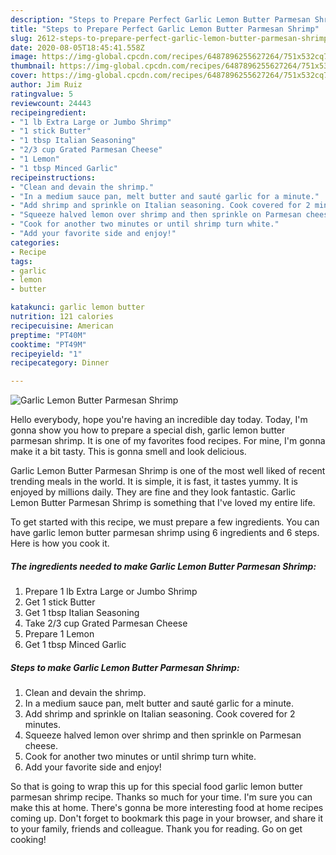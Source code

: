 ```yaml
---
description: "Steps to Prepare Perfect Garlic Lemon Butter Parmesan Shrimp"
title: "Steps to Prepare Perfect Garlic Lemon Butter Parmesan Shrimp"
slug: 2612-steps-to-prepare-perfect-garlic-lemon-butter-parmesan-shrimp
date: 2020-08-05T18:45:41.558Z
image: https://img-global.cpcdn.com/recipes/6487896255627264/751x532cq70/garlic-lemon-butter-parmesan-shrimp-recipe-main-photo.jpg
thumbnail: https://img-global.cpcdn.com/recipes/6487896255627264/751x532cq70/garlic-lemon-butter-parmesan-shrimp-recipe-main-photo.jpg
cover: https://img-global.cpcdn.com/recipes/6487896255627264/751x532cq70/garlic-lemon-butter-parmesan-shrimp-recipe-main-photo.jpg
author: Jim Ruiz
ratingvalue: 5
reviewcount: 24443
recipeingredient:
- "1 lb Extra Large or Jumbo Shrimp"
- "1 stick Butter"
- "1 tbsp Italian Seasoning"
- "2/3 cup Grated Parmesan Cheese"
- "1 Lemon"
- "1 tbsp Minced Garlic"
recipeinstructions:
- "Clean and devain the shrimp."
- "In a medium sauce pan, melt butter and sauté garlic for a minute."
- "Add shrimp and sprinkle on Italian seasoning. Cook covered for 2 minutes."
- "Squeeze halved lemon over shrimp and then sprinkle on Parmesan cheese."
- "Cook for another two minutes or until shrimp turn white."
- "Add your favorite side and enjoy!"
categories:
- Recipe
tags:
- garlic
- lemon
- butter

katakunci: garlic lemon butter 
nutrition: 121 calories
recipecuisine: American
preptime: "PT40M"
cooktime: "PT49M"
recipeyield: "1"
recipecategory: Dinner

---
```



![Garlic Lemon Butter Parmesan Shrimp](https://img-global.cpcdn.com/recipes/6487896255627264/751x532cq70/garlic-lemon-butter-parmesan-shrimp-recipe-main-photo.jpg)

Hello everybody, hope you're having an incredible day today. Today, I'm gonna show you how to prepare a special dish, garlic lemon butter parmesan shrimp. It is one of my favorites food recipes. For mine, I'm gonna make it a bit tasty. This is gonna smell and look delicious.



Garlic Lemon Butter Parmesan Shrimp is one of the most well liked of recent trending meals in the world. It is simple, it is fast, it tastes yummy. It is enjoyed by millions daily. They are fine and they look fantastic. Garlic Lemon Butter Parmesan Shrimp is something that I've loved my entire life.


To get started with this recipe, we must prepare a few ingredients. You can have garlic lemon butter parmesan shrimp using 6 ingredients and 6 steps. Here is how you cook it.

<!--inarticleads1-->

##### The ingredients needed to make Garlic Lemon Butter Parmesan Shrimp:

1. Prepare 1 lb Extra Large or Jumbo Shrimp
1. Get 1 stick Butter
1. Get 1 tbsp Italian Seasoning
1. Take 2/3 cup Grated Parmesan Cheese
1. Prepare 1 Lemon
1. Get 1 tbsp Minced Garlic




<!--inarticleads2-->

##### Steps to make Garlic Lemon Butter Parmesan Shrimp:

1. Clean and devain the shrimp.
1. In a medium sauce pan, melt butter and sauté garlic for a minute.
1. Add shrimp and sprinkle on Italian seasoning. Cook covered for 2 minutes.
1. Squeeze halved lemon over shrimp and then sprinkle on Parmesan cheese.
1. Cook for another two minutes or until shrimp turn white.
1. Add your favorite side and enjoy!




So that is going to wrap this up for this special food garlic lemon butter parmesan shrimp recipe. Thanks so much for your time. I'm sure you can make this at home. There's gonna be more interesting food at home recipes coming up. Don't forget to bookmark this page in your browser, and share it to your family, friends and colleague. Thank you for reading. Go on get cooking!
